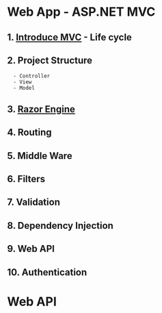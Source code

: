 # Web App - ASP.NET MVC
## 1. [Introduce MVC](https://docs.microsoft.com/en-us/aspnet/core/tutorials/first-mvc-app/start-mvc?view=aspnetcore-5.0&tabs=visual-studio) - Life cycle 
## 2. Project Structure
      - Controller 
      - View 
      - Model
## 3. [Razor Engine](https://docs.microsoft.com/en-us/aspnet/core/mvc/views/razor?view=aspnetcore-5.0)
## 4. Routing
## 5. Middle Ware
## 6. Filters
## 7. Validation
## 8. Dependency Injection
## 9. Web API
## 10. Authentication

# Web API


